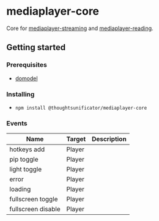 # mediaplayer-core

Core for [mediaplayer-streaming](https://github.com/thoughtsunificator/mediaplayer-streaming) and [mediaplayer-reading](https://github.com/thoughtsunificator/mediaplayer-reading).

## Getting started

### Prerequisites

- [domodel](https://github.com/thoughtsunificator/domodel)

### Installing

- ``npm install @thoughtsunificator/mediaplayer-core``

### Events

| Name                     | Target | Description      
| --------------------------|---------------------|----
| hotkeys add               | Player | 
| pip toggle                | Player |
| light toggle              | Player |   
| error                     | Player |        
| loading                   | Player |     
| fullscreen toggle         | Player |
| fullscreen disable        | Player |
